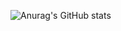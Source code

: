 ![Anurag's GitHub stats](https://github-readme-stats.vercel.app/api?username=RafeAckerman&show_icons=true&theme=radical)
